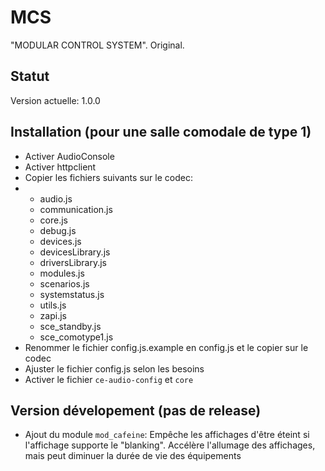 # MCS
"MODULAR CONTROL SYSTEM". Original.

## Statut
Version actuelle: 1.0.0

## Installation (pour une salle comodale de type 1)
* Activer AudioConsole
* Activer httpclient
* Copier les fichiers suivants sur le codec:
* * audio.js
  * communication.js
  * core.js
  * debug.js
  * devices.js
  * devicesLibrary.js
  * driversLibrary.js
  * modules.js
  * scenarios.js
  * systemstatus.js
  * utils.js
  * zapi.js
  * sce_standby.js
  * sce_comotype1.js
* Renommer le fichier config.js.example en config.js et le copier sur le codec
* Ajuster le fichier config.js selon les besoins
* Activer le fichier `ce-audio-config` et `core`


## Version dévelopement (pas de release)
* Ajout du module `mod_cafeine`: Empêche les affichages d'être éteint si l'affichage supporte le "blanking". Accélère l'allumage des affichages, mais peut diminuer la durée de vie des équipements